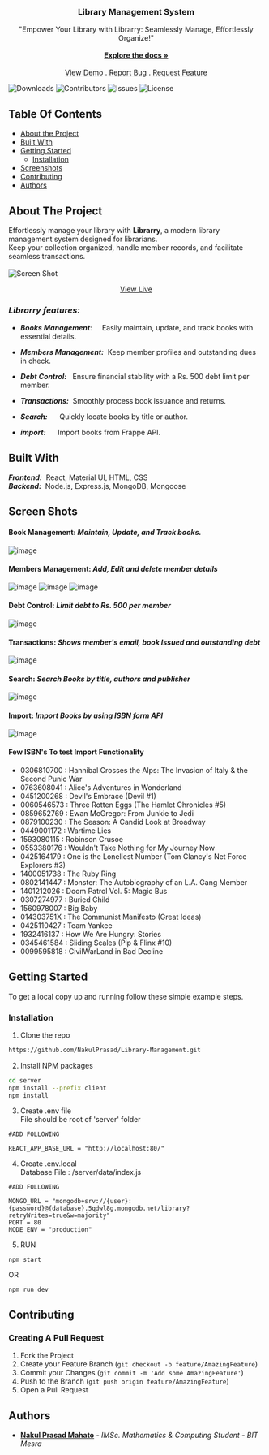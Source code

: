 <br/>
<p align="center">
  <h3 align="center">Library Management System </h3>

  <p align="center">
    "Empower Your Library with Librarry: Seamlessly Manage, Effortlessly Organize!"
    <br/>
    <br/>
    <a href="https://github.com/NakulPrasad/Library-Management"><strong>Explore the docs »</strong></a>
    <br/>
    <br/>
    <a href="https://librarry.azurewebsites.net">View Demo</a>
    .
    <a href="https://github.com/NakulPrasad/Library-Management/issues">Report Bug</a>
    .
    <a href="https://github.com/NakulPrasad/Library-Management/issues">Request Feature</a>
  </p>
</p>

![Downloads](https://img.shields.io/github/downloads/NakulPrasad/Library-Management/total) ![Contributors](https://img.shields.io/github/contributors/NakulPrasad/Library-Management?color=dark-green) ![Issues](https://img.shields.io/github/issues/NakulPrasad/Library-Management) ![License](https://img.shields.io/github/license/NakulPrasad/Library-Management) 

## Table Of Contents

* [About the Project](#about-the-project)
* [Built With](#built-with)
* [Getting Started](#getting-started)
  * [Installation](#installation)
* [Screenshots](#screen-shots)
* [Contributing](#contributing)
* [Authors](#authors)

## About The Project

Effortlessly manage your library with **Librarry**, a modern library management system designed for librarians.<br>
Keep your collection organized, handle member records, and facilitate seamless transactions. <br>
<br> ![Screen Shot](https://github.com/NakulPrasad/Library-Management/assets/96919039/b6e178d4-3a4f-4fd1-a5f4-797d2ebad6b9) 
<br>
<p  align="center">
<a href="https://librarry.azurewebsites.net" >View Live</a></p>

### _Librarry features:_


* **_Books Management_**:    &nbsp; &nbsp; Easily maintain, update, and track books with essential details.<br>

* **_Members Management:_**  &nbsp;Keep member profiles and outstanding dues in check.<br>

* **_Debt Control:_**        &nbsp;&nbsp;Ensure financial stability with a Rs. 500 debt limit per member.<br>

* **_Transactions:_**        &nbsp;Smoothly process book issuance and returns.<br>

* **_Search:_**              &nbsp; &nbsp; &nbsp;Quickly locate books by title or author.<br>

* **_import:_**              &nbsp; &nbsp; &nbsp;Import books from Frappe API.<br>



## Built With

_**Frontend:**_ &nbsp;React, Material UI, HTML, CSS <br>
**_Backend:_** &nbsp;Node.js, Express.js, MongoDB, Mongoose <br>

## Screen Shots
#### Book Management: _Maintain, Update, and Track books._ <br>
![image](https://github.com/NakulPrasad/Library-Management/assets/96919039/77364d29-d9c2-4216-87e8-83867166c68e)
<br>

#### Members Management: _Add, Edit and delete member details_ <br>
![image](https://github.com/NakulPrasad/Library-Management/assets/96919039/fa209ed9-c201-4414-acdb-f06eec3f84c5)
![image](https://github.com/NakulPrasad/Library-Management/assets/96919039/e05f773f-4f18-4731-a69f-57cb1999ee04)
![image](https://github.com/NakulPrasad/Library-Management/assets/96919039/15be4a88-9dd8-499b-9cc1-ae054b5df16b)
<br>

#### Debt Control: _Limit debt to Rs. 500 per member_ <br>
![image](https://github.com/NakulPrasad/Library-Management/assets/96919039/a1cde818-6464-4861-ab19-726f269b3d4a)
<br>

#### Transactions: _Shows member's email, book Issued and outstanding debt_ <br>
![image](https://github.com/NakulPrasad/Library-Management/assets/96919039/a5e6d35a-e02f-4179-bcb4-cc49fd2e5841)
<br>

#### Search: _Search Books by title, authors and publisher_ <br>
![image](https://github.com/NakulPrasad/Library-Management/assets/96919039/78497899-9645-462a-abef-9b8ddf0892ba)
<br>

#### Import: _Import Books by using ISBN form API_ <br>
![image](https://github.com/NakulPrasad/Library-Management/assets/96919039/535de333-89e8-4360-8149-88de8678bdb8)
<br>

#### Few ISBN's To test **Import** Functionality
* 0306810700 : Hannibal Crosses the Alps: The Invasion of Italy & the Second Punic War
* 0763608041 : Alice's Adventures in Wonderland
* 0451200268 : Devil's Embrace (Devil  #1)
* 0060546573 : Three Rotten Eggs (The Hamlet Chronicles  #5)
* 0859652769 : Ewan McGregor: From Junkie to Jedi
* 0879100230 : The Season: A Candid Look at Broadway
* 0449001172 : Wartime Lies
* 1593080115 : Robinson Crusoe
* 0553380176 : Wouldn't Take Nothing for My Journey Now
* 0425164179 : One is the Loneliest Number (Tom Clancy's Net Force Explorers  #3)
* 1400051738 : The Ruby Ring
* 0802141447 : Monster: The Autobiography of an L.A. Gang Member
* 1401212026 : Doom Patrol  Vol. 5: Magic Bus
* 0307274977 : Buried Child
* 1560978007 : Big Baby
* 014303751X : The Communist Manifesto (Great Ideas)
* 0425110427 : Team Yankee
* 1932416137 : How We Are Hungry: Stories
* 0345461584 : Sliding Scales (Pip & Flinx #10)
* 0099595818 : CivilWarLand in Bad Decline

## Getting Started

To get a local copy up and running follow these simple example steps.

### Installation

1. Clone the repo

```sh
https://github.com/NakulPrasad/Library-Management.git
```
2. Install NPM packages

```sh
cd server
npm install --prefix client
npm install
```
3. Create .env file <br/>
File should be root of 'server' folder
```
#ADD FOLLOWING

REACT_APP_BASE_URL = "http://localhost:80/"
```
4. Create .env.local<br/>
Database File : /server/data/index.js
```
#ADD FOLLOWING

MONGO_URL = "mongodb+srv://{user}:{password}@{database}.5qdwl8g.mongodb.net/library?retryWrites=true&w=majority"
PORT = 80
NODE_ENV = "production"

```
5. RUN

```
npm start
```
OR
```
npm run dev
```

## Contributing
### Creating A Pull Request

1. Fork the Project
2. Create your Feature Branch (`git checkout -b feature/AmazingFeature`)
3. Commit your Changes (`git commit -m 'Add some AmazingFeature'`)
4. Push to the Branch (`git push origin feature/AmazingFeature`)
5. Open a Pull Request

## Authors

* **[Nakul Prasad Mahato](https://github.com/NakulPrasad)** - *IMSc. Mathematics & Computing Student* - *BIT Mesra*

